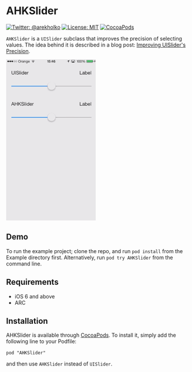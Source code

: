 # AHKSlider

[![Twitter: @arekholko](https://img.shields.io/badge/contact-@arekholko-red.svg?style=flat)](https://twitter.com/arekholko)
[![License: MIT](https://img.shields.io/badge/license-MIT-red.svg?style=flat)](https://github.com/fastred/AHKSlider/blob/master/LICENSE)
[![CocoaPods](https://img.shields.io/cocoapods/v/AHKSlider.svg?style=flat)](https://github.com/fastred/AHKSlider)

`AHKSlider` is a `UISlider` subclass that improves the precision of selecting values. The idea behind it is described in a blog post: [Improving UISlider's Precision](http://holko.pl/ios/2014/05/26/improving-uisliders-precision/).

![Demo GIF](https://raw.githubusercontent.com/fastred/AHKSlider/master/demo.gif)

## Demo

To run the example project; clone the repo, and run `pod install` from the Example directory first. Alternatively, run `pod try AHKSlider` from the command line.

## Requirements

 * iOS 6 and above
 * ARC

## Installation

AHKSlider is available through [CocoaPods](http://cocoapods.org). To install
it, simply add the following line to your Podfile:

    pod "AHKSlider"

and then use `AHKSlider` instead of `UISlider`.
